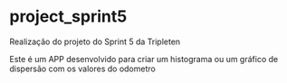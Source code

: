 # project_sprint5
Realização do projeto do Sprint 5 da Tripleten

Este é um APP desenvolvido para criar um histograma ou um gráfico de dispersão com os valores do odometro
